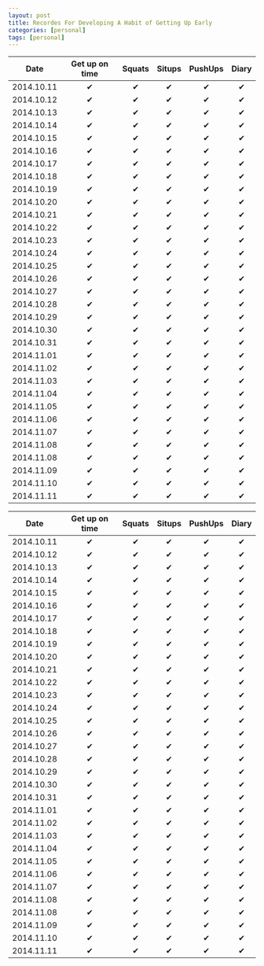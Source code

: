 ```yaml
---
layout: post
title: Recordes For Developing A Habit of Getting Up Early
categories: [personal]
tags: [personal]
---
```


| Date     | Get up on time | Squats  | Situps | PushUps | Diary |
|:--------:|:--------------:|:-------:|:------:|:-------:|:-----:|
|2014.10.11|    &#10004;     | &#10004; | &#10004;| &#10004; |&#10004;|
|2014.10.12|    &#10004;     | &#10004; | &#10004;| &#10004; |&#10004;|
|2014.10.13|    &#10004;     | &#10004; | &#10004;| &#10004; |&#10004;|
|2014.10.14|    &#10004;     | &#10004; | &#10004;| &#10004; |&#10004;|
|2014.10.15|    &#10004;     | &#10004; | &#10004;| &#10004; |&#10004;|
|2014.10.16|    &#10004;     | &#10004; | &#10004;| &#10004; |&#10004;|
|2014.10.17|    &#10004;     | &#10004; | &#10004;| &#10004; |&#10004;|
|2014.10.18|    &#10004;     | &#10004; | &#10004;| &#10004; |&#10004;|
|2014.10.19|    &#10004;     | &#10004; | &#10004;| &#10004; |&#10004;|
|2014.10.20|    &#10004;     | &#10004; | &#10004;| &#10004; |&#10004;|
|2014.10.21|    &#10004;     | &#10004; | &#10004;|&#10004;  |&#10004;|
|2014.10.22|    &#10004;     | &#10004; | &#10004;|&#10004;  |&#10004;|
|2014.10.23|    &#10004;     | &#10004; | &#10004;|&#10004;  |&#10004;|
|2014.10.24|    &#10004;     | &#10004; | &#10004;|&#10004;  |&#10004;|
|2014.10.25|    &#10004;     | &#10004; | &#10004;|&#10004;  |&#10004;|
|2014.10.26|    &#10004;     | &#10004; | &#10004;|&#10004;  |&#10004;|
|2014.10.27|    &#10004;     | &#10004; | &#10004;|&#10004;  |&#10004;|
|2014.10.28|    &#10004;     | &#10004; | &#10004;|&#10004;  |&#10004;|
|2014.10.29|    &#10004;     | &#10004; | &#10004;|&#10004;  |&#10004;|
|2014.10.30|    &#10004;     | &#10004; | &#10004;|&#10004;  |&#10004;|
|2014.10.31|    &#10004;     | &#10004; | &#10004;|&#10004;  |&#10004;|
|2014.11.01|    &#10004;     | &#10004; | &#10004;|&#10004;  |&#10004;|
|2014.11.02|    &#10004;     | &#10004; | &#10004;|&#10004;  |&#10004;|
|2014.11.03|    &#10004;     | &#10004; | &#10004;|&#10004;  |&#10004;|
|2014.11.04|    &#10004;     | &#10004; | &#10004;|&#10004;  |&#10004;|
|2014.11.05|    &#10004;     | &#10004; | &#10004;|&#10004;  |&#10004;|
|2014.11.06|    &#10004;     | &#10004; | &#10004;|&#10004;  |&#10004;|
|2014.11.07|    &#10004;     | &#10004; | &#10004;|&#10004;  |&#10004;|
|2014.11.08|    &#10004;     | &#10004; | &#10004;|&#10004;  |&#10004;|
|2014.11.08|    &#10004;     | &#10004; | &#10004;|&#10004;  |&#10004;|
|2014.11.09|    &#10004;     | &#10004; | &#10004;|&#10004;  |&#10004;|
|2014.11.10|    &#10004;     | &#10004; | &#10004;|&#10004;  |&#10004;|
|2014.11.11|    &#10004;     | &#10004; | &#10004;|&#10004;  |&#10004;|


<div class="table-responsive">
<table>
  <thead>
    <tr>
      <th style="text-align: center">Date</th>
      <th style="text-align: center">Get up on time</th>
      <th style="text-align: center">Squats</th>
      <th style="text-align: center">Situps</th>
      <th style="text-align: center">PushUps</th>
      <th style="text-align: center">Diary</th>
    </tr>
  </thead>
  <tbody>
    <tr>
      <td style="text-align: center">2014.10.11</td>
      <td style="text-align: center">✔</td>
      <td style="text-align: center">✔</td>
      <td style="text-align: center">✔</td>
      <td style="text-align: center">✔</td>
      <td style="text-align: center">✔</td>
    </tr>
    <tr>
      <td style="text-align: center">2014.10.12</td>
      <td style="text-align: center">✔</td>
      <td style="text-align: center">✔</td>
      <td style="text-align: center">✔</td>
      <td style="text-align: center">✔</td>
      <td style="text-align: center">✔</td>
    </tr>
    <tr>
      <td style="text-align: center">2014.10.13</td>
      <td style="text-align: center">✔</td>
      <td style="text-align: center">✔</td>
      <td style="text-align: center">✔</td>
      <td style="text-align: center">✔</td>
      <td style="text-align: center">✔</td>
    </tr>
    <tr>
      <td style="text-align: center">2014.10.14</td>
      <td style="text-align: center">✔</td>
      <td style="text-align: center">✔</td>
      <td style="text-align: center">✔</td>
      <td style="text-align: center">✔</td>
      <td style="text-align: center">✔</td>
    </tr>
    <tr>
      <td style="text-align: center">2014.10.15</td>
      <td style="text-align: center">✔</td>
      <td style="text-align: center">✔</td>
      <td style="text-align: center">✔</td>
      <td style="text-align: center">✔</td>
      <td style="text-align: center">✔</td>
    </tr>
    <tr>
      <td style="text-align: center">2014.10.16</td>
      <td style="text-align: center">✔</td>
      <td style="text-align: center">✔</td>
      <td style="text-align: center">✔</td>
      <td style="text-align: center">✔</td>
      <td style="text-align: center">✔</td>
    </tr>
    <tr>
      <td style="text-align: center">2014.10.17</td>
      <td style="text-align: center">✔</td>
      <td style="text-align: center">✔</td>
      <td style="text-align: center">✔</td>
      <td style="text-align: center">✔</td>
      <td style="text-align: center">✔</td>
    </tr>
    <tr>
      <td style="text-align: center">2014.10.18</td>
      <td style="text-align: center">✔</td>
      <td style="text-align: center">✔</td>
      <td style="text-align: center">✔</td>
      <td style="text-align: center">✔</td>
      <td style="text-align: center">✔</td>
    </tr>
    <tr>
      <td style="text-align: center">2014.10.19</td>
      <td style="text-align: center">✔</td>
      <td style="text-align: center">✔</td>
      <td style="text-align: center">✔</td>
      <td style="text-align: center">✔</td>
      <td style="text-align: center">✔</td>
    </tr>
    <tr>
      <td style="text-align: center">2014.10.20</td>
      <td style="text-align: center">✔</td>
      <td style="text-align: center">✔</td>
      <td style="text-align: center">✔</td>
      <td style="text-align: center">✔</td>
      <td style="text-align: center">✔</td>
    </tr>
    <tr>
      <td style="text-align: center">2014.10.21</td>
      <td style="text-align: center">✔</td>
      <td style="text-align: center">✔</td>
      <td style="text-align: center">✔</td>
      <td style="text-align: center">✔</td>
      <td style="text-align: center">✔</td>
    </tr>
    <tr>
      <td style="text-align: center">2014.10.22</td>
      <td style="text-align: center">✔</td>
      <td style="text-align: center">✔</td>
      <td style="text-align: center">✔</td>
      <td style="text-align: center">✔</td>
      <td style="text-align: center">✔</td>
    </tr>
    <tr>
      <td style="text-align: center">2014.10.23</td>
      <td style="text-align: center">✔</td>
      <td style="text-align: center">✔</td>
      <td style="text-align: center">✔</td>
      <td style="text-align: center">✔</td>
      <td style="text-align: center">✔</td>
    </tr>
    <tr>
      <td style="text-align: center">2014.10.24</td>
      <td style="text-align: center">✔</td>
      <td style="text-align: center">✔</td>
      <td style="text-align: center">✔</td>
      <td style="text-align: center">✔</td>
      <td style="text-align: center">✔</td>
    </tr>
    <tr>
      <td style="text-align: center">2014.10.25</td>
      <td style="text-align: center">✔</td>
      <td style="text-align: center">✔</td>
      <td style="text-align: center">✔</td>
      <td style="text-align: center">✔</td>
      <td style="text-align: center">✔</td>
    </tr>
    <tr>
      <td style="text-align: center">2014.10.26</td>
      <td style="text-align: center">✔</td>
      <td style="text-align: center">✔</td>
      <td style="text-align: center">✔</td>
      <td style="text-align: center">✔</td>
      <td style="text-align: center">✔</td>
    </tr>
    <tr>
      <td style="text-align: center">2014.10.27</td>
      <td style="text-align: center">✔</td>
      <td style="text-align: center">✔</td>
      <td style="text-align: center">✔</td>
      <td style="text-align: center">✔</td>
      <td style="text-align: center">✔</td>
    </tr>
    <tr>
      <td style="text-align: center">2014.10.28</td>
      <td style="text-align: center">✔</td>
      <td style="text-align: center">✔</td>
      <td style="text-align: center">✔</td>
      <td style="text-align: center">✔</td>
      <td style="text-align: center">✔</td>
    </tr>
    <tr>
      <td style="text-align: center">2014.10.29</td>
      <td style="text-align: center">✔</td>
      <td style="text-align: center">✔</td>
      <td style="text-align: center">✔</td>
      <td style="text-align: center">✔</td>
      <td style="text-align: center">✔</td>
    </tr>
    <tr>
      <td style="text-align: center">2014.10.30</td>
      <td style="text-align: center">✔</td>
      <td style="text-align: center">✔</td>
      <td style="text-align: center">✔</td>
      <td style="text-align: center">✔</td>
      <td style="text-align: center">✔</td>
    </tr>
    <tr>
      <td style="text-align: center">2014.10.31</td>
      <td style="text-align: center">✔</td>
      <td style="text-align: center">✔</td>
      <td style="text-align: center">✔</td>
      <td style="text-align: center">✔</td>
      <td style="text-align: center">✔</td>
    </tr>
    <tr>
      <td style="text-align: center">2014.11.01</td>
      <td style="text-align: center">✔</td>
      <td style="text-align: center">✔</td>
      <td style="text-align: center">✔</td>
      <td style="text-align: center">✔</td>
      <td style="text-align: center">✔</td>
    </tr>
    <tr>
      <td style="text-align: center">2014.11.02</td>
      <td style="text-align: center">✔</td>
      <td style="text-align: center">✔</td>
      <td style="text-align: center">✔</td>
      <td style="text-align: center">✔</td>
      <td style="text-align: center">✔</td>
    </tr>
    <tr>
      <td style="text-align: center">2014.11.03</td>
      <td style="text-align: center">✔</td>
      <td style="text-align: center">✔</td>
      <td style="text-align: center">✔</td>
      <td style="text-align: center">✔</td>
      <td style="text-align: center">✔</td>
    </tr>
    <tr>
      <td style="text-align: center">2014.11.04</td>
      <td style="text-align: center">✔</td>
      <td style="text-align: center">✔</td>
      <td style="text-align: center">✔</td>
      <td style="text-align: center">✔</td>
      <td style="text-align: center">✔</td>
    </tr>
    <tr>
      <td style="text-align: center">2014.11.05</td>
      <td style="text-align: center">✔</td>
      <td style="text-align: center">✔</td>
      <td style="text-align: center">✔</td>
      <td style="text-align: center">✔</td>
      <td style="text-align: center">✔</td>
    </tr>
    <tr>
      <td style="text-align: center">2014.11.06</td>
      <td style="text-align: center">✔</td>
      <td style="text-align: center">✔</td>
      <td style="text-align: center">✔</td>
      <td style="text-align: center">✔</td>
      <td style="text-align: center">✔</td>
    </tr>
    <tr>
      <td style="text-align: center">2014.11.07</td>
      <td style="text-align: center">✔</td>
      <td style="text-align: center">✔</td>
      <td style="text-align: center">✔</td>
      <td style="text-align: center">✔</td>
      <td style="text-align: center">✔</td>
    </tr>
    <tr>
      <td style="text-align: center">2014.11.08</td>
      <td style="text-align: center">✔</td>
      <td style="text-align: center">✔</td>
      <td style="text-align: center">✔</td>
      <td style="text-align: center">✔</td>
      <td style="text-align: center">✔</td>
    </tr>
    <tr>
      <td style="text-align: center">2014.11.08</td>
      <td style="text-align: center">✔</td>
      <td style="text-align: center">✔</td>
      <td style="text-align: center">✔</td>
      <td style="text-align: center">✔</td>
      <td style="text-align: center">✔</td>
    </tr>
    <tr>
      <td style="text-align: center">2014.11.09</td>
      <td style="text-align: center">✔</td>
      <td style="text-align: center">✔</td>
      <td style="text-align: center">✔</td>
      <td style="text-align: center">✔</td>
      <td style="text-align: center">✔</td>
    </tr>
    <tr>
      <td style="text-align: center">2014.11.10</td>
      <td style="text-align: center">✔</td>
      <td style="text-align: center">✔</td>
      <td style="text-align: center">✔</td>
      <td style="text-align: center">✔</td>
      <td style="text-align: center">✔</td>
    </tr>
    <tr>
      <td style="text-align: center">2014.11.11</td>
      <td style="text-align: center">✔</td>
      <td style="text-align: center">✔</td>
      <td style="text-align: center">✔</td>
      <td style="text-align: center">✔</td>
      <td style="text-align: center">✔</td>
    </tr>
  </tbody>
</table>
</div>
<script type="text/javascript">
    $(document).ready(function(){
        $("table").addClass("table table-hover table-striped");
    });
</script>
